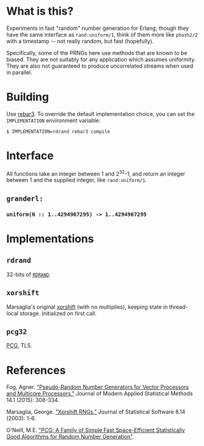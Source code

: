 # What is this?

Experiments in fast "random" number generation for Erlang; though they
have the same interface as `rand:uniform/1`, think of them more like
`phash2/2` with a timestamp -- not really random, but fast
(hopefully).

Specifically, some of the PRNGs here use methods that are known to be
biased.  They are not suitably for any application which assumes
uniformity.  They are also not guaranteed to produce uncorrelated
streams when used in parallel.

# Building

Use [rebar3](http://www.rebar3.org/).  To override the default
implementation choice, you can set the `IMPLEMENTATION` environment
variable:

```
$ IMPLEMENTATION=rdrand rebar3 compile
```

# Interface

All functions take an integer between 1 and 2<sup>32</sup>-1, and
return an integer between 1 and the supplied integer, like
`rand:uniform/1`.

## `granderl:`

### `uniform(N :: 1..4294967295) -> 1..4294967295`

# Implementations

## `rdrand`

32-bits of [`RDRAND`](https://en.wikipedia.org/wiki/RdRand).

## `xorshift`

Marsaglia's original
[xorshift](https://en.wikipedia.org/wiki/Xorshift) (with no
multiplies), keeping state in thread-local storage.  Initialized on
first call.

## `pcg32`

[PCG](http://www.pcg-random.org), TLS.

# References

Fog, Agner. ["Pseudo-Random Number Generators for Vector Processors and Multicore Processors."](http://orbit.dtu.dk/ws/files/118886115/Fog_Pseudo_Random_Number_Generators.pdf) Journal of Modern Applied Statistical Methods 14.1 (2015): 308-334.

Marsaglia, George. ["Xorshift RNGs."](http://www.jstatsoft.org/article/view/v008i14) Journal of Statistical Software 8.14 (2003): 1-6.

O'Neill, M.E. ["PCG: A Family of Simple Fast Space-Efficient Statistically Good Algorithms for Random Number Generation"](http://www.pcg-random.org/pdf/toms-oneill-pcg-family-v1.02.pdf).
